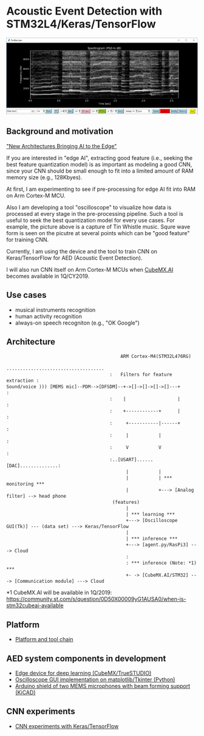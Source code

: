 # Acoustic Event Detection with STM32L4/Keras/TensorFlow

![](./oscilloscope/screenshots/spectrogram(psd)_small.jpg)

## Background and motivation

["New Architectures Bringing AI to the Edge"](https://www.eetimes.com/document.asp?doc_id=1333920)

If you are interested in "edge AI", extracting good feature (i.e., seeking the best feature quantization model) is as important as modeling a good CNN, since your CNN should be small enough to fit into a limited amount of RAM memory size (e.g., 128Kbyes).

At first, I am experimenting to see if pre-processing for edge AI fit into RAM on Arm Cortex-M MCU.

Also I am developing a tool "oscilloscope" to visualize how data is processed at every stage in the pre-processing pipeline. Such a tool is useful to seek the best quantization model for every use cases. For example, the picture above is a capture of Tin Whistle music. Squre wave form is seen on the picutre at several points which can be "good feature" for training CNN.

Currently, I am using the device and the tool to train CNN on Keras/TensorFlow for AED (Acoustic Event Detection).

I will also run CNN itself on Arm Cortex-M MCUs when [CubeMX.AI](https://www.st.com/content/st_com/en/about/innovation---technology/artificial-intelligence.html) becomes available in 1Q/CY2019.

## Use cases

- musical instruments recognition
- human activity recognition
- always-on speech recogniton (e.g., "OK Google")

## Architecture

```
                                          ARM Cortex-M4(STM32L476RG)
                                      ....................................
                                      :   Filters for feature extraction :
Sound/voice ))) [MEMS mic]--PDM-->[DFSDM]--+->[]->[]->[]->[]---+         :
                                      :    |                   |         :
                                      :    +------------+      |         :
                                      :     +-----------|------+         :
                                      :     |           |                :
                                      :     V           V                :
                                      :..[USART]......[DAC]..............:
                                            |           |
                                            |           | *** monitoring ***
                                            |           +---> [Analog filter] --> head phone
                                       (features)
                                            |
                                            | *** learning ***
                                            +---> [Oscilloscope GUI(Tk)] --- (data set) ---> Keras/TensorFlow
                                            |
                                            | *** inference ***
                                            +---> [agent.py/RasPi3] ---> Cloud
                                            :
                                            : *** inference (Note: *1) ***
                                            +- -> [CubeMX.AI/STM32] ---> [Communication module] ---> Cloud
```

*1 CubeMX.AI will be available in 1Q/2019: https://community.st.com/s/question/0D50X00009yG1AUSA0/when-is-stm32cubeai-available

## Platform

- [Platform and tool chain](./PLATFORM.md)

## AED system components in development

- [Edge device for deep learning (CubeMX/TrueSTUDIO)](./stm32)
- [Oscilloscope GUI implementation on matplotlib/Tkinter (Python)](./oscilloscope)
- [Arduino shield of two MEMS microphones with beam forming support (KiCAD)](./kicad)

## CNN experiments

- [CNN experiments with Keras/TensorFlow](./tensorflow)
